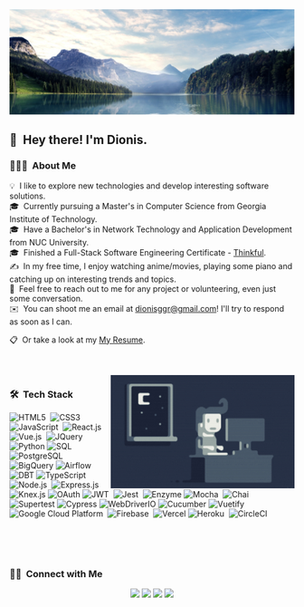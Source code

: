 <kbd>
  <img src="background.jpg" width="1000" alt="Hero Image" />
</kbd>

## 👋 &nbsp;Hey there! I'm Dionis.

### 👨🏻‍💻 &nbsp;About Me

💡 &nbsp;I like to explore new technologies and develop interesting software solutions. \
🎓 &nbsp;Currently pursuing a Master's in Computer Science from Georgia Institute of Technology. \
🎓 &nbsp;Have a Bachelor's in Network Technology and Application Development from NUC University. \
🎓 &nbsp;Finished a Full-Stack Software Engineering Certificate - [Thinkful](https://www.thinkful.com). \
✍️ &nbsp;In my free time, I enjoy watching anime/movies, playing some piano and catching up on interesting trends and topics. \
💬 &nbsp;Feel free to reach out to me for any project or volunteering, even just some conversation. \
✉️ &nbsp;You can shoot me an email at dionisggr@gmail.com! I'll try to respond as soon as I can.

:clipboard: &nbsp;Or take a look at my <a href="http://bit.ly/40ktcVF" alt="Dionis Gonzalez Resume" target="_blank">My Resume</a>.

<br />
<br />

<img alt="Night Coding" width="325" src="https://raw.githubusercontent.com/AVS1508/AVS1508/master/assets/Night-Coding.gif" align="right" />

### 

### 🛠 &nbsp;Tech Stack

![HTML5](https://img.shields.io/badge/-HTML5-333333?style=flat&logo=Html5&logoColor=1572B6)&nbsp;
![CSS3](https://img.shields.io/badge/-CSS3-333333?style=flat&logo=CSS3&logoColor=1572B6)&nbsp;
![JavaScript](https://img.shields.io/badge/-JavaScript-333333?style=flat&logo=javascript)&nbsp;
![React.js](https://img.shields.io/badge/-React-333333?style=flat&logo=react)&nbsp;
![Vue.js](https://img.shields.io/badge/-Vue-333333?style=flat&logo=react)&nbsp;
![JQuery](https://img.shields.io/badge/-JQquery-333333?style=flat&logo=jquery)&nbsp;
![Python](https://img.shields.io/badge/-Python-333333?style=flat&logo=python)
![SQL](https://img.shields.io/badge/-SQL-333333?style=flat)
![PostgreSQL](https://img.shields.io/badge/-PostgreSQL-333333?style=flat&logo=postgresql)&nbsp;
![BigQuery](https://img.shields.io/badge/-BigQuery-333333?style=flat)
![Airflow](https://img.shields.io/badge/-Airflow-333333?style=flat)
![DBT](https://img.shields.io/badge/-DBT-333333?style=flat&logo=dbt)
![TypeScript](https://img.shields.io/badge/-TypeScript-333333?style=flat&logo=typescript)
![Node.js](https://img.shields.io/badge/-Node.js-333333?style=flat&logo=node.js)&nbsp;
![Express.js](https://img.shields.io/badge/-Expess.js-333333?style=flat&logo=express)&nbsp;
![Knex.js](https://img.shields.io/badge/-Knex.js-333333?style=flat)
![OAuth](https://img.shields.io/badge/-OAuth-333333?style=flat)
![JWT](https://img.shields.io/badge/-JWT-333333?style=flat&logo=json)&nbsp;
![Jest](https://img.shields.io/badge/-Jest-333333?style=flat&logo=mocha)&nbsp;
![Enzyme](https://img.shields.io/badge/-Enzyme-333333?style=flat)
![Mocha](https://img.shields.io/badge/-Mocha-333333?style=flat&logo=mocha)&nbsp;
![Chai](https://img.shields.io/badge/-Chai-333333?style=flat&logo=mocha)&nbsp;
![Supertest](https://img.shields.io/badge/-Supertest-333333?style=flat)
![Cypress](https://img.shields.io/badge/-Cypress-333333?style=flat&logo=cypress)
![WebDriverIO](https://img.shields.io/badge/-WebDriverIO-333333?style=flat&logo=webdriverio)
![Cucumber](https://img.shields.io/badge/-Cucumber-333333?style=flat&logo=cucumber)
![Vuetify](https://img.shields.io/badge/-Vuetify-333333?style=flat&logo=vuetify)
![Google Cloud Platform](https://img.shields.io/badge/-Google-333333?style=flat&logo=heroku)&nbsp;
![Firebase](https://img.shields.io/badge/-Firebase-333333?style=flat&logo=postgresql)&nbsp;
![Vercel](https://img.shields.io/badge/-Vercel-333333?style=flat&logo=vercel)
![Heroku](https://img.shields.io/badge/-Heroku-333333?style=flat&logo=heroku)&nbsp;
![CircleCI](https://img.shields.io/badge/-CircleCI-333333?style=flat&logo=circleci)

<br/>
<br/>
<br/>

### 🤝🏻 &nbsp;Connect with Me

<p align="center">
  <a href="https://linkedin.com/in/dionisggr"><img src="https://img.shields.io/badge/-Dionis%20Gonzalez%20-0077B5?style=flat-square&logo=Linkedin&logoColor=white"/></a>
  <a href="https://www.dioveloper.com/#projects"><img src="https://img.shields.io/badge/-My%20Portfolio-3423A6?style=flat-square&logo=Google-Chrome&logoColor=white"/></a>
  <a href="https://drive.google.com/file/d/1mjB82PEG7tBm9mMiaUshHvWa7ene4y7a/view?usp=sharing"><img src="https://img.shields.io/badge/-My%20Resume-b22222?style=flat-square&logo=Google-Chrome&logoColor=white"/></a>
  <a href="mailto:dionisggr@gmail.com"><img src="https://img.shields.io/badge/-dionisggr@gmail.com-D14836?style=flat-square&logo=Gmail&logoColor=white"/></a>
</p>
